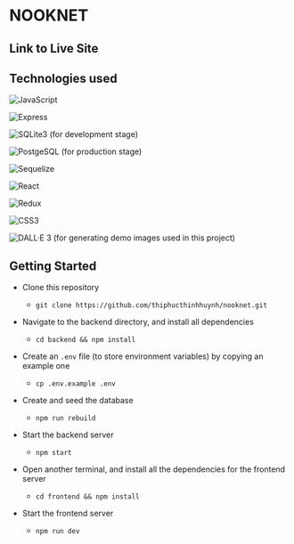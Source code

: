 # NOOKNET

## Link to Live Site

## Technologies used
![JavaScript](https://img.shields.io/badge/JavaScript-F7DF1E?style=for-the-badge&logo=javascript&logoColor=black)

![Express](https://img.shields.io/badge/Express.js-404D59?style=for-the-badge)

![SQLite3](https://img.shields.io/badge/SQLite-07405E?style=for-the-badge&logo=sqlite&logoColor=white) (for development stage)

![PostgeSQL](https://img.shields.io/badge/PostgreSQL-316192?style=for-the-badge&logo=postgresql&logoColor=white) (for production stage)

![Sequelize](https://img.shields.io/badge/sequelize-323330?style=for-the-badge&logo=sequelize&logoColor=blue)

![React](https://img.shields.io/badge/React-20232A?style=for-the-badge&logo=react&logoColor=61DAFB)

![Redux](https://img.shields.io/badge/Redux-593D88?style=for-the-badge&logo=redux&logoColor=white)

![CSS3](https://img.shields.io/badge/CSS3-1572B6?style=for-the-badge&logo=css3&logoColor=white)

![DALL·E 3](https://img.shields.io/badge/DALL%20%E2%80%A2%20E-3-pink?style=for-the-badge) (for generating demo images used in this project)

## Getting Started

* Clone this repository

  * `git clone https://github.com/thiphucthinhhuynh/nooknet.git`

* Navigate to the backend directory, and install all dependencies
  * `cd backend && npm install`

* Create an `.env` file (to store environment variables) by copying an example one
  * `cp .env.example .env`

* Create and seed the database
  * `npm run rebuild`

* Start the backend server
  * `npm start`

* Open another terminal, and install all the dependencies for the frontend server
  * `cd frontend && npm install`

* Start the frontend server
  * `npm run dev`
